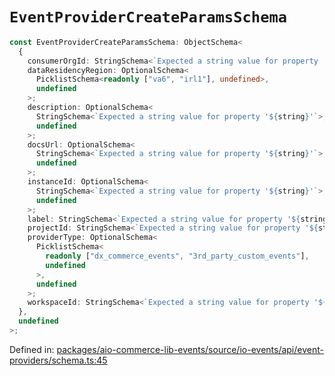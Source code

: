 # `EventProviderCreateParamsSchema`

```ts
const EventProviderCreateParamsSchema: ObjectSchema<
  {
    consumerOrgId: StringSchema<`Expected a string value for property '${string}'`>;
    dataResidencyRegion: OptionalSchema<
      PicklistSchema<readonly ["va6", "irl1"], undefined>,
      undefined
    >;
    description: OptionalSchema<
      StringSchema<`Expected a string value for property '${string}'`>,
      undefined
    >;
    docsUrl: OptionalSchema<
      StringSchema<`Expected a string value for property '${string}'`>,
      undefined
    >;
    instanceId: OptionalSchema<
      StringSchema<`Expected a string value for property '${string}'`>,
      undefined
    >;
    label: StringSchema<`Expected a string value for property '${string}'`>;
    projectId: StringSchema<`Expected a string value for property '${string}'`>;
    providerType: OptionalSchema<
      PicklistSchema<
        readonly ["dx_commerce_events", "3rd_party_custom_events"],
        undefined
      >,
      undefined
    >;
    workspaceId: StringSchema<`Expected a string value for property '${string}'`>;
  },
  undefined
>;
```

Defined in: [packages/aio-commerce-lib-events/source/io-events/api/event-providers/schema.ts:45](https://github.com/adobe/aio-commerce-sdk/blob/db09d0de34ee085849efca6e0213ea525d0165dc/packages/aio-commerce-lib-events/source/io-events/api/event-providers/schema.ts#L45)
